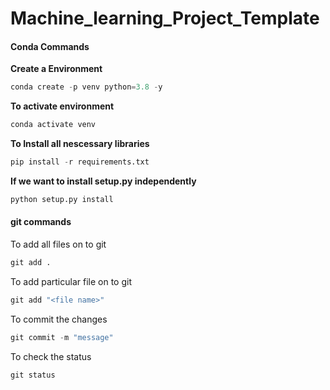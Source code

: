 # Machine_learning_Project_Template
#### Conda Commands
**Create a Environment**
```py
conda create -p venv python=3.8 -y
```

**To activate environment**
```py
conda activate venv
```

**To Install all nescessary libraries**
```py
pip install -r requirements.txt
```

**If we want to install setup.py independently**
```py
python setup.py install
```

#### git commands
To add all files on to git 
```py
git add .
```

To add particular file on to git
```py
git add "<file name>"
```

To commit the changes 
```py
git commit -m "message"
```

To check the status 
```py
git status
```